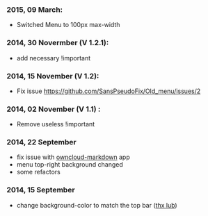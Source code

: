 ### 2015, 09 March:

* Switched Menu to 100px max-width

### 2014, 30 Novermber (V 1.2.1):

* add necessary !important

### 2014, 15 November (V 1.2):

* Fix issue https://github.com/SansPseudoFix/Old_menu/issues/2

### 2014, 02 November (V 1.1) :

* Remove useless !important

### 2014, 22 September

* fix issue with [owncloud-markdown](https://github.com/icewind1991/owncloud-markdown) app
* menu top-right background changed
* some refactors

### 2014, 15 September 

* change background-color to match the top bar ([thx lub](https://github.com/SansPseudoFix/Old_menu/pull/1))